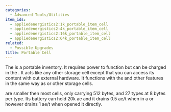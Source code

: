 ```yaml
---
categories:
  - Advanced Tools/Utilities
item_ids:
  - appliedenergistics2:1k_portable_item_cell
  - appliedenergistics2:4k_portable_item_cell
  - appliedenergistics2:16k_portable_item_cell
  - appliedenergistics2:64k_portable_item_cell
related:
  - Possible Upgrades
title: Portable Cell
---
```


The <ItemLink id="appliedenergistics2:1k_portable_item_cell"/> is a portable
inventory. It requires power to function but can be charged in the <ItemLink
id="appliedenergistics2:charger"/>. It acts like any other storage
cell except that you can access its content with out external hardware. It
functions with the <ItemLink id="appliedenergistics2:io_port"/> and
other features in the same way as <ItemLink
id="appliedenergistics2:1k_item_storage_cell"/> or other storage cells.

<ItemLink id="appliedenergistics2:1k_portable_item_cell"/> are smaller then most cells, only carrying 512 bytes,
and 27 types at 8 bytes per type. Its battery can hold 20k ae and it drains 0.5 ae/t when in a
<ItemLink id="appliedenergistics2:drive"/> or <ItemLink
id="appliedenergistics2:chest"/> however drains 1 ae/t when opened
it directly.

<RecipeFor id="appliedenergistics2:1k_portable_item_cell"/>
<RecipeFor id="appliedenergistics2:4k_portable_item_cell"/>
<RecipeFor id="appliedenergistics2:16k_portable_item_cell"/>
<RecipeFor id="appliedenergistics2:64k_portable_item_cell"/>
